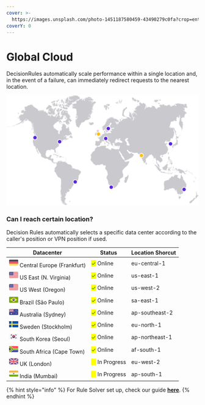 ```yaml
---
cover: >-
  https://images.unsplash.com/photo-1451187580459-43490279c0fa?crop=entropy&cs=srgb&fm=jpg&ixid=MnwxOTcwMjR8MHwxfHNlYXJjaHwxfHxnbG9iZXxlbnwwfHx8fDE2MzkxNTA0MzI&ixlib=rb-1.2.1&q=85
coverY: 0
---
```


# Global Cloud

DecisionRules automatically scale performance within a single location and, in the event of a failure, can immediately redirect requests to the nearest location.

![DecisionRules Datacenter Locations](../../.gitbook/assets/path30.png)

### Can I reach certain location?

Decision Rules automatically selects a specific data center according to the caller's position or VPN position if used.



| Datacenter                                                                  | Status                                           | Location Shorcut |
| --------------------------------------------------------------------------- | ------------------------------------------------ | ---------------- |
| ![](<../../.gitbook/assets/image (174) (1).png>) Central Europe (Frankfurt) | <mark style="color:green;">✓</mark> Online       | eu-central-1     |
| ![](<../../.gitbook/assets/image (190) (1) (1).png>) US East (N. Virginia)  | <mark style="color:green;">✓</mark> Online       | us-east-1        |
| ![](<../../.gitbook/assets/image (190) (1) (1).png>) US West (Oregon)       | <mark style="color:green;">✓</mark> Online       | us-west-2        |
| ![](<../../.gitbook/assets/image (175) (1).png>) Brazil (São Paulo)         | <mark style="color:green;">✓</mark> Online       | sa-east-1        |
| ![](<../../.gitbook/assets/image (160) (1).png>) Australia (Sydney)         | <mark style="color:green;">✓</mark> Online       | ap-southeast-2   |
| ![](<../../.gitbook/assets/image (192) (1).png>) Sweden (Stockholm)         | <mark style="color:green;">✓</mark> Online       | eu-north-1       |
| ![](<../../.gitbook/assets/image (152).png>) South Korea (Seoul)            | <mark style="color:green;">✓</mark> Online       | ap-northeast-1   |
| ![](<../../.gitbook/assets/south-africa (1).png>) South Africa (Cape Town)  | <mark style="color:green;">✓</mark> Online       | af-south-1       |
| ![](<../../.gitbook/assets/image (162) (2).png>) UK (London)                | <mark style="color:yellow;">●</mark> In Progress | eu-west-2        |
| ![](<../../.gitbook/assets/image (170) (1).png>) India (Mumbai)             | <mark style="color:yellow;">●</mark> In Progress | ap-south-1       |

{% hint style="info" %}
For Rule Solver set up, check our guide [**here**](../rule-solver-api.md).
{% endhint %}
